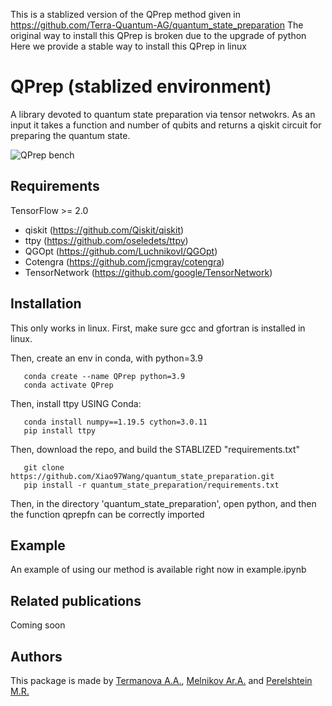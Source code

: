 This is a stablized version of the QPrep method given in https://github.com/Terra-Quantum-AG/quantum_state_preparation
The original way to install this QPrep is broken due to the upgrade of python
Here we provide a stable way to install this QPrep in linux



# QPrep (stablized environment)
A library devoted to quantum state preparation via tensor netwokrs. As an input it takes a function and number of qubits and returns a qiskit circuit for preparing the quantum state.

![QPrep bench](img/results.jpg)

## Requirements
TensorFlow >= 2.0 
- qiskit (https://github.com/Qiskit/qiskit)
- ttpy (https://github.com/oseledets/ttpy) 
- QGOpt (https://github.com/LuchnikovI/QGOpt)
- Cotengra (https://github.com/jcmgray/cotengra)
- TensorNetwork (https://github.com/google/TensorNetwork)




## Installation

This only works in linux. First, make sure gcc and gfortran is installed in linux. 

Then, create an env in conda, with python=3.9
```
   conda create --name QPrep python=3.9
   conda activate QPrep
```

Then, install ttpy USING Conda:
```
   conda install numpy==1.19.5 cython=3.0.11
   pip install ttpy
```

Then, download the repo, and build the STABLIZED "requirements.txt"
```
   git clone https://github.com/Xiao97Wang/quantum_state_preparation.git
   pip install -r quantum_state_preparation/requirements.txt
```

Then, in the directory 'quantum_state_preparation', open python, and then the function qprepfn can be correctly imported


## Example
An example of using our method is available right now in example.ipynb

## Related publications
Coming soon
## Authors
This package is made by [Termanova A.A.](https://github.com/AlenaAT), [Melnikov Ar.A.](https://github.com/Arty1498) and [Perelshtein M.R.](https://github.com/mperelshtein)
